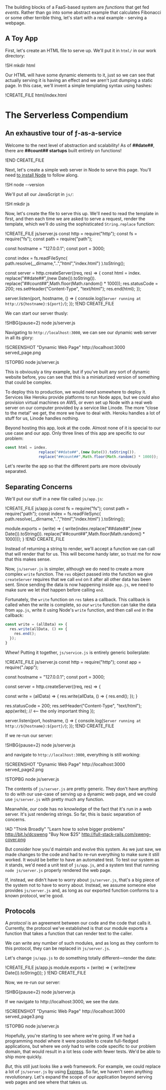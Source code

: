 The building blocks of a FaaS-based system are _functions_ that get fed _events_.  Rather than go into some abstract example that calculates Fibonacci or some other terrible thing, let's start with a real example - serving a webpage.

## A Toy App

First, let's create an HTML file to serve up.  We'll put it in `html/` in our work directory:

!SH mkdir html

Our HTML will have some dynamic elements to it, just so we can see that actually serving it is having an effect and we aren't
just dumping a static page.  In this case, we'll invent a simple templating syntax using hashes:

!CREATE_FILE html/index.html
<!DOCTYPE html>
<html>
  <head>
    <meta charset="utf-8" />
    <title>The Serverless Compendium</title>
  </head>
  <body>
    <h1>The Serverless Compendium</h1>
    <h2>An exhaustive tour of ƒ-as-a-service</h2>
    <p>
      Welcome to the next level of abstraction and
      scalability! As of <strong>##date##</strong>,
      there are <strong>##count## startups</strong>
      built entirely on functions!
    </p>
  </body>
</html>
!END CREATE_FILE

Next, let's create a simple web server in Node to serve this page.  You'll need [to install
Node](https://nodejs.org/en/download/) to follow along.

!SH node --version

We'll put all our JavaScript in `js/`:

!SH mkdir js

Now, let's create the file to serve this up.  We'll need to read the template in first, and then each time we are asked to serve
a request, render the template, which we'll do using the sophisticated `String.replace` function:

!CREATE_FILE js/server.js
const http = require("http");
const fs   = require("fs");
const path = require("path");

const hostname = "127.0.0.1";
const port     = 3000;

const index = fs.readFileSync(
      path.resolve(__dirname,"..","html","index.html")
    ).toString();

const server = http.createServer((req, res) => {
  const html = index.
                 replace("##date##",(new Date()).toString()).
                 replace("##count##",Math.floor(Math.random() * 1000));
  res.statusCode = 200;
  res.setHeader("Content-Type", "text/html");
  res.end(html);
});

server.listen(port, hostname, () => {
  console.log(`Server running at http://${hostname}:${port}/`);
});
!END CREATE_FILE

We can start our server thusly:

!SHBG{pause=2} node js/server.js

Navigating to `http://localhost:3000`, we can see our dynamic web server in all its glory:

!SCREENSHOT "Dynamic Web Page" http://localhost:3000 served_page.png

!STOPBG node js/server.js

This is obviously a tiny example, but if you've built any sort of dynamic website before, you can see that this is a miniaturized
version of something that could be complex.

To deploy this to production, we would need somewhere to deploy it. Services like Heroku provide platforms to run Node apps, but
we could also provision virtual machines on AWS, or even set up Node with a real web server on our computer provided by a service
like Linode.  The more “close to the metal” we get, the more we have to deal with.  Heroku handles a lot of stuff for us, Linode
handles nothing.

Beyond hosting this app, look at the code.  Almost none of it is special to our use case and our app.  Only three lines of this
app are specific to our problem:

```javascript
const html = index.
               replace("##date##",(new Date()).toString()).
               replace("##count##",Math.floor(Math.random() * 1000));
```

Let's rewrite the app so that the different parts are more obviously separated.

## Separating Concerns

We'll put our stuff in a new file called
`js/app.js`:

!CREATE_FILE js/app.js
const fs   = require("fs");
const path = require("path");
const index = fs.readFileSync(
      path.resolve(__dirname,"..","html","index.html")
    ).toString();

module.exports = (write) => {
  write(index.replace("##date##",(new Date()).toString()).
              replace("##count##",Math.floor(Math.random() * 1000)));
}
!END CREATE_FILE

Instead of returning a string to render, we'll accept a function we can call that will render that for us.  This will become handy later, so trust me for now that this makes sense.

Now, `js/server.js` is simpler, although we do need to create a more complex `write` function.  The `res` object passed into the
function we give `createServer` requires that we call `end` on it after all other data has been sent.  Since sending the data is
now happening inside `app.js`, we need to make sure we let *that* happen before calling `end`.

Fortunately, the `write` function on `res` takes a callback.  This callback is called when the write is complete, so *our*
`write` function can take the data from `app.js`, write it using Node's `write` function, and then call `end` in the callback:

```javascript
const write = (allData) => {
  res.write(allData, () => {
    res.end();
  });
}
```

Whew!  Putting it together, `js/service.js` is entirely generic boilerplate:

!CREATE_FILE js/server.js
const http = require("http");
const app  = require("./app");

const hostname = "127.0.0.1";
const port     = 3000;

const server = http.createServer((req, res) => {

  const write = (allData) => {
    res.write(allData, () => {
      res.end();
    });
  }

  res.statusCode = 200;
  res.setHeader("Content-Type", "text/html");
  app(write); // <-- the only important thing
});

server.listen(port, hostname, () => {
  console.log(`Server running at http://${hostname}:${port}/`);
});
!END CREATE_FILE

If we re-run our server:

!SHBG{pause=2} node js/server.js

and navigate to `http://localhost:3000`, everything is still working:

!SCREENSHOT "Dynamic Web Page" http://localhost:3000 served_page2.png

!STOPBG node js/server.js

The contents of `js/server.js` are pretty generic.  They don't have anything to do with our use-case of serving up a dynamic web
page, and we could use `js/server.js` with pretty much any function.

Meanwhile, *our* code has no knowledge of the fact that it's run in a web server.  It's just rendering strings.  So far, this is basic separation of concerns.

!AD "Think Broadly" "Learn how to solve bigger problems" http://bit.ly/dcsweng "Buy Now $25" http://full-stack-rails.com/sweng-cover.png

But consider how you'd maintain and evolve this system.  As we just saw, we made changes to the code and had to re-run everything
to make sure it still worked.  It would be better to have an automated test.  To test our system as it stands, we'd need a unit
test of `js/app.js`, and a system test that running `node js/server.js` properly rendered the web page.

If, instead, *we* didn't have to worry about `js/server.js`, that's a big piece of the system not to have to worry about.
Instead, we assume someone else provides `js/server.js` and, as long as our exported function conforms to a known protocol, we're
good.

## Protocols

A _protocol_ is an agreement between our code and the code that calls it.  Currently, the protocol we've established is that
our module exports a function that takes a function that can render text to the caller.

We can write any number of such modules, and as long as they conform to this protocol, they can be replaced in `js/server.js`.

Let's change `js/app.js` to do something totally different—render the date:

!CREATE_FILE js/app.js
module.exports = (write) => {
  write((new Date()).toString());
}
!END CREATE_FILE

Now, we re-run our server:

!SHBG{pause=2} node js/server.js

If we navigate to http://localhost:3000, we see the date.

!SCREENSHOT "Dynamic Web Page" http://localhost:3000 served_page3.png

!STOPBG node js/server.js

Hopefully, you're starting to see where we're going.  If we had a programming model where it were possible to create full-fledged
applications, but where we  *only* had to write code specific to our problem domain, that would result in a lot less code with
fewer tests.  We'd be able to ship more quickly.

*But*, this still just looks like a web framework.  For example, we could replace a lot of `js/server.js` by using
[Express](https://expressjs.com). So far, we haven't seen anything revolutionary. Let's expand the scope
of our application beyond serving web pages and see where that takes us.
